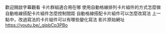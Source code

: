 歡迎開啟字幕觀看
卡片群組適合用在哪
使用自動格線排列卡片組件的方式怎麼做
自動格線搭配卡片組件怎麼控制間距
自動格線搭配卡片組件可以怎麼改寫法
上一點中，改過寫法的卡片組件可以有哪些變化寫法
影片原始網址 https://youtu.be/_gipbCp3PBo
